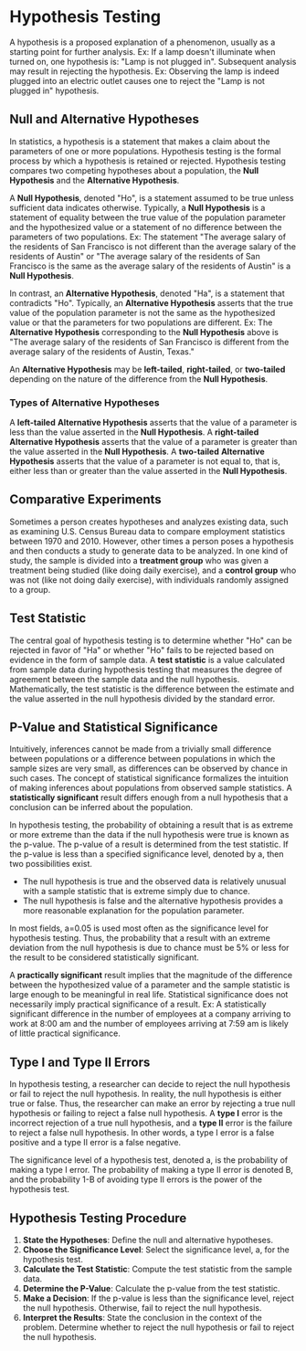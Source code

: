 # Hypothesis Testing

A hypothesis is a proposed explanation of a phenomenon, usually as a starting point for further analysis. Ex: If a lamp doesn't illuminate when turned on, one hypothesis is: "Lamp is not plugged in". Subsequent analysis may result in rejecting the hypothesis. Ex: Observing the lamp is indeed plugged into an electric outlet causes one to reject the "Lamp is not plugged in" hypothesis.

## Null and Alternative Hypotheses

In statistics, a hypothesis is a statement that makes a claim about the parameters of one or more populations. Hypothesis testing is the formal process by which a hypothesis is retained or rejected. Hypothesis testing compares two competing hypotheses about a population, the **Null Hypothesis** and the **Alternative Hypothesis**.

A **Null Hypothesis**, denoted "Ho", is a statement assumed to be true unless sufficient data indicates otherwise. Typically, a **Null Hypothesis** is a statement of equality between the true value of the population parameter and the hypothesized value or a statement of no difference between the parameters of two populations. Ex: The statement "The average salary of the residents of San Francisco is not different than the average salary of the residents of Austin" or "The average salary of the residents of San Francisco is the same as the average salary of the residents of Austin" is a **Null Hypothesis**.

In contrast, an **Alternative Hypothesis**, denoted "Ha", is a statement that contradicts "Ho". Typically, an **Alternative Hypothesis** asserts that the true value of the population parameter is not the same as the hypothesized value or that the parameters for two populations are different. Ex: The **Alternative Hypothesis** corresponding to the **Null Hypothesis** above is "The average salary of the residents of San Francisco is different from the average salary of the residents of Austin, Texas."

An **Alternative Hypothesis** may be **left-tailed**, **right-tailed**, or **two-tailed** depending on the nature of the difference from the **Null Hypothesis**.

### Types of Alternative Hypotheses

A **left-tailed** **Alternative Hypothesis** asserts that the value of a parameter is less than the value asserted in the **Null Hypothesis**.
A **right-tailed** **Alternative Hypothesis** asserts that the value of a parameter is greater than the value asserted in the **Null Hypothesis**.
A **two-tailed** **Alternative Hypothesis** asserts that the value of a parameter is not equal to, that is, either less than or greater than the value asserted in the **Null Hypothesis**.

## Comparative Experiments

Sometimes a person creates hypotheses and analyzes existing data, such as examining U.S. Census Bureau data to compare employment statistics between 1970 and 2010. However, other times a person poses a hypothesis and then conducts a study to generate data to be analyzed. In one kind of study, the sample is divided into a **treatment group** who was given a treatment being studied (like doing daily exercise), and a **control group** who was not (like not doing daily exercise), with individuals randomly assigned to a group.

## Test Statistic

The central goal of hypothesis testing is to determine whether "Ho" can be rejected in favor of "Ha" or whether "Ho" fails to be rejected based on evidence in the form of sample data. A **test statistic** is a value calculated from sample data during hypothesis testing that measures the degree of agreement between the sample data and the null hypothesis. Mathematically, the test statistic is the difference between the estimate and the value asserted in the null hypothesis divided by the standard error.

## P-Value and Statistical Significance

Intuitively, inferences cannot be made from a trivially small difference between populations or a difference between populations in which the sample sizes are very small, as differences can be observed by chance in such cases. The concept of statistical significance formalizes the intuition of making inferences about populations from observed sample statistics. A **statistically significant** result differs enough from a null hypothesis that a conclusion can be inferred about the population.

In hypothesis testing, the probability of obtaining a result that is as extreme or more extreme than the data if the null hypothesis were true is known as the p-value. The p-value of a result is determined from the test statistic. If the p-value is less than a specified significance level, denoted by a, then two possibilities exist.

- The null hypothesis is true and the observed data is relatively unusual with a sample statistic that is extreme simply due to chance.
- The null hypothesis is false and the alternative hypothesis provides a more reasonable explanation for the population parameter.

In most fields, a=0.05 is used most often as the significance level for hypothesis testing. Thus, the probability that a result with an extreme deviation from the null hypothesis is due to chance must be 5% or less for the result to be considered statistically significant.

A **practically significant** result implies that the magnitude of the difference between the hypothesized value of a parameter and the sample statistic is large enough to be meaningful in real life. Statistical significance does not necessarily imply practical significance of a result. Ex: A statistically significant difference in the number of employees at a company arriving to work at 8:00 am and the number of employees arriving at 7:59 am is likely of little practical significance.

## Type I and Type II Errors

In hypothesis testing, a researcher can decide to reject the null hypothesis or fail to reject the null hypothesis. In reality, the null hypothesis is either true or false. Thus, the researcher can make an error by rejecting a true null hypothesis or failing to reject a false null hypothesis. A **type I** error is the incorrect rejection of a true null hypothesis, and a **type II** error is the failure to reject a false null hypothesis. In other words, a type I error is a false positive and a type II error is a false negative.

The significance level of a hypothesis test, denoted a, is the probability of making a type I error. The probability of making a type II error is denoted B, and the probability 1-B of avoiding type II errors is the power of the hypothesis test.

## Hypothesis Testing Procedure

1. **State the Hypotheses**: Define the null and alternative hypotheses.
2. **Choose the Significance Level**: Select the significance level, a, for the hypothesis test.
3. **Calculate the Test Statistic**: Compute the test statistic from the sample data.
4. **Determine the P-Value**: Calculate the p-value from the test statistic.
5. **Make a Decision**: If the p-value is less than the significance level, reject the null hypothesis. Otherwise, fail to reject the null hypothesis.
6. **Interpret the Results**: State the conclusion in the context of the problem. Determine whether to reject the null hypothesis or fail to reject the null hypothesis.

